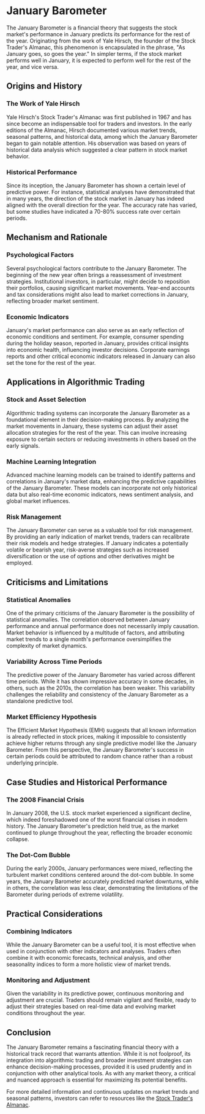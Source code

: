 # January Barometer

The January Barometer is a financial theory that suggests the stock market's performance in January predicts its performance for the rest of the year. Originating from the work of Yale Hirsch, the founder of the Stock Trader's Almanac, this phenomenon is encapsulated in the phrase, "As January goes, so goes the year." In simpler terms, if the stock market performs well in January, it is expected to perform well for the rest of the year, and vice versa.

## Origins and History

### The Work of Yale Hirsch

Yale Hirsch's Stock Trader's Almanac was first published in 1967 and has since become an indispensable tool for traders and investors. In the early editions of the Almanac, Hirsch documented various market trends, seasonal patterns, and historical data, among which the January Barometer began to gain notable attention. His observation was based on years of historical data analysis which suggested a clear pattern in stock market behavior.

### Historical Performance

Since its inception, the January Barometer has shown a certain level of predictive power. For instance, statistical analyses have demonstrated that in many years, the direction of the stock market in January has indeed aligned with the overall direction for the year. The accuracy rate has varied, but some studies have indicated a 70-80% success rate over certain periods.

## Mechanism and Rationale

### Psychological Factors

Several psychological factors contribute to the January Barometer. The beginning of the new year often brings a reassessment of investment strategies. Institutional investors, in particular, might decide to reposition their portfolios, causing significant market movements. Year-end accounts and tax considerations might also lead to market corrections in January, reflecting broader market sentiment.

### Economic Indicators

January's market performance can also serve as an early reflection of economic conditions and sentiment. For example, consumer spending during the holiday season, reported in January, provides critical insights into economic health, influencing investor decisions. Corporate earnings reports and other critical economic indicators released in January can also set the tone for the rest of the year.

## Applications in Algorithmic Trading

### Stock and Asset Selection

Algorithmic trading systems can incorporate the January Barometer as a foundational element in their decision-making process. By analyzing the market movements in January, these systems can adjust their asset allocation strategies for the rest of the year. This can involve increasing exposure to certain sectors or reducing investments in others based on the early signals.

### Machine Learning Integration

Advanced machine learning models can be trained to identify patterns and correlations in January's market data, enhancing the predictive capabilities of the January Barometer. These models can incorporate not only historical data but also real-time economic indicators, news sentiment analysis, and global market influences.

### Risk Management

The January Barometer can serve as a valuable tool for risk management. By providing an early indication of market trends, traders can recalibrate their risk models and hedge strategies. If January indicates a potentially volatile or bearish year, risk-averse strategies such as increased diversification or the use of options and other derivatives might be employed.

## Criticisms and Limitations

### Statistical Anomalies

One of the primary criticisms of the January Barometer is the possibility of statistical anomalies. The correlation observed between January performance and annual performance does not necessarily imply causation. Market behavior is influenced by a multitude of factors, and attributing market trends to a single month's performance oversimplifies the complexity of market dynamics.

### Variability Across Time Periods

The predictive power of the January Barometer has varied across different time periods. While it has shown impressive accuracy in some decades, in others, such as the 2010s, the correlation has been weaker. This variability challenges the reliability and consistency of the January Barometer as a standalone predictive tool.

### Market Efficiency Hypothesis

The Efficient Market Hypothesis (EMH) suggests that all known information is already reflected in stock prices, making it impossible to consistently achieve higher returns through any single predictive model like the January Barometer. From this perspective, the January Barometer's success in certain periods could be attributed to random chance rather than a robust underlying principle.

## Case Studies and Historical Performance

### The 2008 Financial Crisis

In January 2008, the U.S. stock market experienced a significant decline, which indeed foreshadowed one of the worst financial crises in modern history. The January Barometer's prediction held true, as the market continued to plunge throughout the year, reflecting the broader economic collapse.

### The Dot-Com Bubble

During the early 2000s, January performances were mixed, reflecting the turbulent market conditions centered around the dot-com bubble. In some years, the January Barometer accurately predicted market downturns, while in others, the correlation was less clear, demonstrating the limitations of the Barometer during periods of extreme volatility.

## Practical Considerations

### Combining Indicators

While the January Barometer can be a useful tool, it is most effective when used in conjunction with other indicators and analyses. Traders often combine it with economic forecasts, technical analysis, and other seasonality indices to form a more holistic view of market trends.

### Monitoring and Adjustment

Given the variability in its predictive power, continuous monitoring and adjustment are crucial. Traders should remain vigilant and flexible, ready to adjust their strategies based on real-time data and evolving market conditions throughout the year.

## Conclusion

The January Barometer remains a fascinating financial theory with a historical track record that warrants attention. While it is not foolproof, its integration into algorithmic trading and broader investment strategies can enhance decision-making processes, provided it is used prudently and in conjunction with other analytical tools. As with any market theory, a critical and nuanced approach is essential for maximizing its potential benefits.

For more detailed information and continuous updates on market trends and seasonal patterns, investors can refer to resources like the [Stock Trader's Almanac](https://www.stocktradersalmanac.com/).
